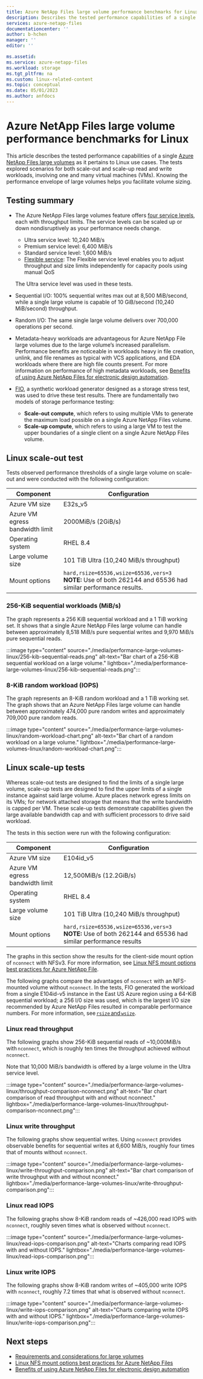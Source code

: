 ```yaml
---
title: Azure NetApp Files large volume performance benchmarks for Linux
description: Describes the tested performance capabilities of a single Azure NetApp Files large volume as it pertains to Linux use cases.
services: azure-netapp-files
documentationcenter: ''
author: b-hchen
manager: ''
editor: ''

ms.assetid:
ms.service: azure-netapp-files
ms.workload: storage
ms.tgt_pltfrm: na
ms.custom: linux-related-content
ms.topic: conceptual
ms.date: 05/01/2023
ms.author: anfdocs
---
```

# Azure NetApp Files large volume performance benchmarks for Linux

This article describes the tested performance capabilities of a single [Azure NetApp Files large volumes](large-volumes-requirements-considerations.md) as it pertains to Linux use cases. The tests explored scenarios for both scale-out and scale-up read and write workloads, involving one and many virtual machines (VMs). Knowing the performance envelope of large volumes helps you facilitate volume sizing.

## Testing summary 

* The Azure NetApp Files large volumes feature offers [four service levels](azure-netapp-files-service-levels.md), each with throughput limits. The service levels can be scaled up or down nondisruptively as your performance needs change.  

    * Ultra service level: 10,240 MiB/s
    * Premium service level: 6,400 MiB/s
    * Standard service level: 1,600 MiB/s
    * [Flexible service](azure-netapp-files-service-levels.md#flexible): The Flexible service level enables you to adjust throughput and size limits independently for capacity pools using manual QoS

    The Ultra service level was used in these tests. 

* Sequential I/O: 100% sequential writes max out at 8,500 MiB/second, while a single large volume is capable of 10 GiB/second (10,240 MiB/second) throughput. 

* Random I/O: The same single large volume delivers over 700,000 operations per second. 

* Metadata-heavy workloads are advantageous for Azure NetApp File large volumes due to the large volume’s increased parallelism. Performance benefits are noticeable in workloads heavy in file creation, unlink, and file renames as typical with VCS applications, and EDA workloads where there are high file counts present. For more information on performance of high metadata workloads, see [Benefits of using Azure NetApp Files for electronic design automation](solutions-benefits-azure-netapp-files-electronic-design-automation.md).

* [FIO](https://fio.readthedocs.io/en/latest/fio_doc.html), a synthetic workload generator designed as a storage stress test, was used to drive these test results. There are fundamentally two models of storage performance testing:

    * **Scale-out compute**, which refers to using multiple VMs to generate the maximum load possible on a single Azure NetApp Files volume. 
    * **Scale-up compute**, which refers to using a large VM to test the upper boundaries of a single client on a single Azure NetApp Files volume. 
    
## Linux scale-out test 

Tests observed performance thresholds of a single large volume on scale-out and were conducted with the following configuration:

| Component | Configuration |  
|- | - |
| Azure VM size | E32s_v5 |
| Azure VM egress bandwidth limit | 2000MiB/s (2GiB/s) |
| Operating system | RHEL 8.4 |
| Large volume size | 101 TiB Ultra (10,240 MiB/s throughput) |
| Mount options | `hard,rsize=65536,wsize=65536,vers=3`  <br /> **NOTE:** Use of both 262144 and 65536 had similar performance results. |

### 256-KiB sequential workloads (MiB/s) 

The graph represents a 256 KiB sequential workload and a 1 TiB working set. It shows that a single Azure NetApp Files large volume can handle between approximately 8,518 MiB/s pure sequential writes and 9,970 MiB/s pure sequential reads. 

:::image type="content" source="./media/performance-large-volumes-linux/256-kib-sequential-reads.png" alt-text="Bar chart of a 256-KiB sequential workload on a large volume." lightbox="./media/performance-large-volumes-linux/256-kib-sequential-reads.png":::

### 8-KiB random workload (IOPS)

The graph represents an 8-KiB random workload and a 1 TiB working set. The graph shows that an Azure NetApp Files large volume can handle between approximately 474,000 pure random writes and approximately 709,000 pure random reads.

:::image type="content" source="./media/performance-large-volumes-linux/random-workload-chart.png" alt-text="Bar chart of a random workload on a large volume." lightbox="./media/performance-large-volumes-linux/random-workload-chart.png":::


## Linux scale-up tests 

Whereas scale-out tests are designed to find the limits of a single large volume, scale-up tests are designed to find the upper limits of a single instance against said large volume. Azure places network egress limits on its VMs; for network attached storage that means that the write bandwidth is capped per VM. These scale-up tests demonstrate capabilities given the large available bandwidth cap and with sufficient processors to drive said workload. 

The tests in this section were run with the following configuration: 

| Component | Configuration |  
|- | - |
| Azure VM size | E104id_v5  |
| Azure VM egress bandwidth limit | 12,500MiB/s (12.2GiB/s)  |
| Operating system | RHEL 8.4 |
| Large volume size | 101 TiB Ultra (10,240 MiB/s throughput) |
| Mount options | `hard,rsize=65536,wsize=65536,vers=3` <br /> **NOTE:** Use of both 262144 and 65536 had similar performance results |

The graphs in this section show the results for the client-side mount option of `nconnect` with NFSv3. For more information, see [Linux NFS mount options best practices for Azure NetApp File](performance-linux-mount-options.md#nconnect).

The following graphs compare the advantages of `nconnect` with an NFS-mounted volume without `nconnect`. In the tests, FIO generated the workload from a single E104id-v5 instance in the East US Azure region using a 64-KiB sequential workload; a 256 I/0 size was used, which is the largest I/O size recommended by Azure NetApp Files resulted in comparable performance numbers. For more information, see [`rsize` and `wsize`](performance-linux-mount-options.md#rsize-and-wsize). 

### Linux read throughput 

The following graphs show 256-KiB sequential reads of ~10,000MiB/s with `nconnect`, which is roughly ten times the throughput achieved without `nconnect`.  

Note that 10,000 MiB/s bandwidth is offered by a large volume in the Ultra service level. 

:::image type="content" source="./media/performance-large-volumes-linux/throughput-comparison-nconnect.png" alt-text="Bar chart comparison of read throughput with and without nconnect." lightbox="./media/performance-large-volumes-linux/throughput-comparison-nconnect.png":::

### Linux write throughput

The following graphs show sequential writes. Using `nconnect` provides observable benefits for sequential writes at 6,600 MiB/s, roughly four times that of mounts without `nconnect`. 

:::image type="content" source="./media/performance-large-volumes-linux/write-throughput-comparison.png" alt-text="Bar chart comparison of write throughput with and without nconnect." lightbox="./media/performance-large-volumes-linux/write-throughput-comparison.png":::

### Linux read IOPS

The following graphs show 8-KiB random reads of ~426,000 read IOPS with `nconnect`, roughly seven times what is observed without `nconnect`. 

:::image type="content" source="./media/performance-large-volumes-linux/read-iops-comparison.png" alt-text="Charts comparing read IOPS with and without IOPS." lightbox="./media/performance-large-volumes-linux/read-iops-comparison.png":::

### Linux write IOPS

The following graphs show 8-KiB random writes of ~405,000 write IOPS with `nconnect`, roughly 7.2 times that what is observed without `nconnect`.

:::image type="content" source="./media/performance-large-volumes-linux/write-iops-comparison.png" alt-text="Charts comparing write IOPS with and without IOPS." lightbox="./media/performance-large-volumes-linux/write-iops-comparison.png":::

## Next steps

* [Requirements and considerations for large volumes](large-volumes-requirements-considerations.md)
* [Linux NFS mount options best practices for Azure NetApp Files](performance-linux-mount-options.md)
* [Benefits of using Azure NetApp Files for electronic design automation](solutions-benefits-azure-netapp-files-electronic-design-automation.md)
